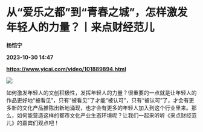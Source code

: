 # 从“爱乐之都”到“青春之城”，怎样激发年轻人的力量？丨来点财经范儿
**杨恺宁**

**2023-10-30 14:47**

**https://www.yicai.com/video/101889894.html**

![](http://imgcdn.yicai.com/vms-new/2023/10/9192bd7dcc55ca4689681ce3a5d47456_klam.jpg) 

如何激发年轻人的文创积极性，发挥年轻人的力量？很重要的一点就是让年轻人的作品更好地“被看见”，只有“被看见”了才能“被认可”，只有“被认可”了，才会有更多新的文化产品推陈出新地涌现，也才会有更多的年轻人加入到这个行业里来。那么，如何能营造这样的都市文化产业生态环境呢？让我们一起来听听《来点财经范儿》的嘉宾们观点吧！